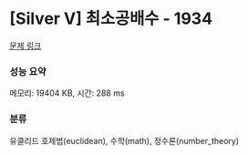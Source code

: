 # [Silver V] 최소공배수 - 1934 

[문제 링크](https://www.acmicpc.net/problem/1934) 

### 성능 요약

메모리: 19404 KB, 시간: 288 ms

### 분류

유클리드 호제법(euclidean), 수학(math), 정수론(number_theory)

